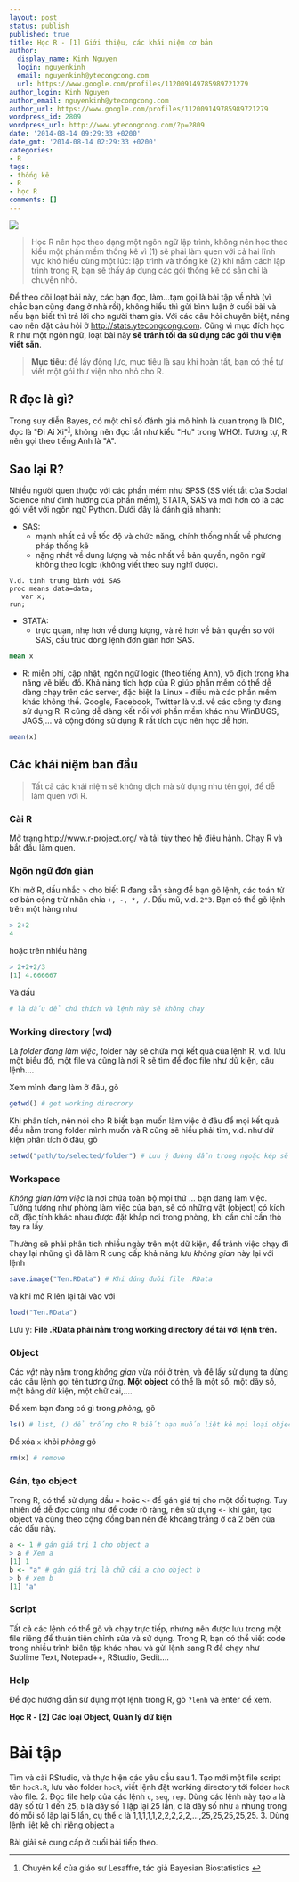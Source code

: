 ```yaml
---
layout: post
status: publish
published: true
title: Học R - [1] Giới thiệu, các khái niệm cơ bản
author:
  display_name: Kinh Nguyen
  login: nguyenkinh
  email: nguyenkinh@ytecongcong.com
  url: https://www.google.com/profiles/112009149785989721279
author_login: Kinh Nguyen
author_email: nguyenkinh@ytecongcong.com
author_url: https://www.google.com/profiles/112009149785989721279
wordpress_id: 2809
wordpress_url: http://www.ytecongcong.com/?p=2809
date: '2014-08-14 09:29:33 +0200'
date_gmt: '2014-08-14 02:29:33 +0200'
categories:
- R
tags:
- thống kê
- R
- học R
comments: []
---
```


![](http://www.statisticsviews.com/stats/images/logo.gif)

> Học R nên học theo dạng một ngôn ngữ lập trình, không nên học theo kiểu một phần mềm thống kê vì (1) sẽ phải làm quen với cả hai lĩnh vực khó hiểu cùng một lúc: lập trình và thống kê (2) khi nắm cách lập trình trong R, bạn sẽ thấy áp dụng các gói thống kê có sẵn chỉ là chuyện nhỏ.

Để theo dõi loạt bài này, các bạn đọc, làm...tạm gọi là bài tập về nhà (vì chắc bạn cũng đang ở nhà rồi), không hiểu thì gửi bình luận ở cuối bài và nếu bạn biết thì trả lời cho người tham gia. Với các câu hỏi chuyên biệt, nâng cao nên đặt câu hỏi ở http://stats.ytecongcong.com. Cũng vì mục đích học R như một ngôn ngữ, loạt bài này **sẽ tránh tối đa sử dụng các gói thư viện viết sẵn**.

> **Mục tiêu**: để lấy động lực, mục tiêu là sau khi hoàn tất, bạn có thể tự viết một gói thư viện nho nhỏ cho R.

## R đọc là gì?

Trong suy diễn Bayes, có một chỉ số đánh giá mô hình là quan trọng là DIC, đọc là "Đi Ai Xi"<sup id="fnref-2809-1">[1](#fn-2809-1)</sup>, không nên đọc tắt như kiểu "Hu" trong WHO!. Tương tự, R nên gọi theo tiếng Anh là "A".

## Sao lại R?

Nhiều người quen thuộc với các phần mềm như SPSS (SS viết tắt của Social Science như đinh hướng của phần mềm), STATA, SAS và mới hơn có là các gói viết với ngôn ngữ Python. Dưới đây là đánh giá nhanh:

*   SAS:
    *   mạnh nhất cả về tốc độ và chức năng, chính thống nhất về phương pháp thống kê
    *   nặng nhất về dung lượng và mắc nhất về bản quyền, ngôn ngữ không theo logic (không viết theo suy nghĩ được).

``` sas
V.d. tính trung bình với SAS
proc means data=data;
   var x;
run;
```

*   STATA:
    *   trực quan, nhẹ hơn về dung lượng, và rẻ hơn về bản quyền so với SAS, cấu trúc dòng lệnh đơn giản hơn SAS.

``` stata
mean x
```

*   R: miễn phí, cập nhật, ngôn ngữ logic (theo tiếng Anh), vô địch trong khả năng vẽ biểu đồ. Khả năng tích hợp của R giúp phần mềm có thể dễ dàng chạy trên các server, đặc biệt là Linux - điều mà các phần mềm khác không thể. Google, Facebook, Twitter là v.d. về các công ty đang sử dụng R. R cũng dễ dàng kết nối với phần mềm khác như WinBUGS, JAGS,... và cộng đồng sử dụng R rất tích cực nên học dễ hơn.

``` r
mean(x)
```

## Các khái niệm ban đầu

> Tất cả các khái niệm sẽ không dịch mà sử dụng như tên gọi, để dễ làm quen với R.

### Cài R

Mở trang http://www.r-project.org/ và tải tùy theo hệ điều hành. Chạy R và bắt đầu làm quen.

### Ngôn ngữ đơn giản

Khi mở R, dấu nhắc `>` cho biết R đang sẵn sàng để bạn gõ lệnh, các toán tử cơ bản cộng trừ nhân chia `+, -, *, /`. Dấu mũ, v.d. `2^3`.
Bạn có thể gõ lệnh trên một hàng như

``` r
> 2+2
4
```

hoặc trên nhiều hàng

``` r
> 2+2+2/3
[1] 4.666667
```

Và dấu

``` r
# là dấu để chú thích và lệnh này sẽ không chạy
```

### Working directory (wd)

Là _folder đang làm việc_, folder này sẽ chứa mọi kết quả của lệnh R, v.d. lưu một biểu đồ, một file và cũng là nơi R sẽ tìm để đọc file như dữ kiện, câu lệnh....

Xem mình đang làm ở đâu, gõ

``` r
getwd() # get working direcrory
```

Khi phân tích, nên nói cho R biết bạn muốn làm việc ở đâu để mọi kết quả đều nằm trong folder mình muốn và R cũng sẽ hiểu phải tìm, v.d. như dữ kiện phân tích ở đâu, gõ

``` r
setwd("path/to/selected/folder") # Lưu ý đường dẫn trong ngoặc kép sẽ khác nhau tùy theo hệ điều hành.
```

### Workspace

_Không gian làm việc_ là nơi chứa toàn bộ mọi thứ ... bạn đang làm việc. Tưởng tượng như phòng làm việc của bạn, sẽ có những vật (object) có kích cỡ, đặc tính khác nhau được đặt khắp nơi trong phòng, khi cần chỉ cần thò tay ra lấy.

Thường sẽ phải phân tích nhiều ngày trên một dữ kiện, để tránh việc chạy đi chạy lại những gì đã làm R cung cấp khả năng lưu _không gian_ này lại với lệnh

``` r
save.image("Ten.RData") # Khi đúng đuôi file .RData
```

và khi mở R lên lại tải vào với

``` r
load("Ten.RData")
```

Lưu ý: **File .RData phải nằm trong working directory để tải với lệnh trên.**

### Object

Các _vật_ này nằm trong _không gian_ vừa nói ở trên, và để lấy sử dụng ta dùng các câu lệnh gọi tên tương ứng. **Một object** có thể là một số, một dãy số, một bảng dữ kiện, một chữ cái,....

Để xem bạn đang có gì trong _phòng_, gõ

``` r
ls() # list, () để trống cho R biết bạn muốn liệt kê mọi loại object
```

Để xóa `x` khỏi _phòng_ gõ

``` r
rm(x) # remove
```

### Gán, tạo object

Trong R, có thể sử dụng dầu `=` hoặc `<-` để gán giá trị cho một đối tượng. Tuy nhiên để dễ đọc cũng như để code rõ ràng, nên sử dụng `<-` khi gán, tạo object và cũng theo cộng đồng bạn nên để khoảng trắng ở cả 2 bên của các dấu này.

``` r
a <- 1 # gán giá trị 1 cho object a
> a # Xem a
[1] 1
b <- "a" # gán giá trị là chữ cái a cho object b
> b # xem b
[1] "a"
```

### Script

Tất cả các lệnh có thể gõ và chạy trực tiếp, nhưng nên được lưu trong một file riêng để thuận tiện chỉnh sửa và sử dụng. Trong R, bạn có thể viết code trong nhiều trình biên tập khác nhau và gửi lệnh sang R để chạy như Sublime Text, Notepad++, RStudio, Gedit....

### Help

Để đọc hướng dẫn sử dụng một lệnh trong R, gõ `?lenh` và enter để xem.

**Học R - [2] Các loại Object, Quản lý dữ kiện**

# Bài tập

Tìm và cài RStudio, và thực hiện các yêu cầu sau
1\. Tạo mới một file script tên `hocR.R`, lưu vào folder `hocR`, viết lệnh đặt working directory tới folder `hocR` vào file.
2\. Đọc file help của các lệnh `c`, `seq`, `rep`. Dùng các lệnh này tạo `a` là dãy số từ 1 đến 25, `b` là dãy số 1 lập lại 25 lần, c là dãy số như `a` nhưng trong đó mỗi số lập lại 5 lần, cụ thể `c` là 1,1,1,1,1,2,2,2,2,2,...,25,25,25,25,25.
3\. Dùng lệnh liệt kê chỉ riêng object `a`

Bài giải sẽ cung cấp ở cuối bài tiếp theo.

* * *

1.  Chuyện kể của giáo sư Lesaffre, tác giả Bayesian Biostatistics [↩](#fnref-2809-1)
